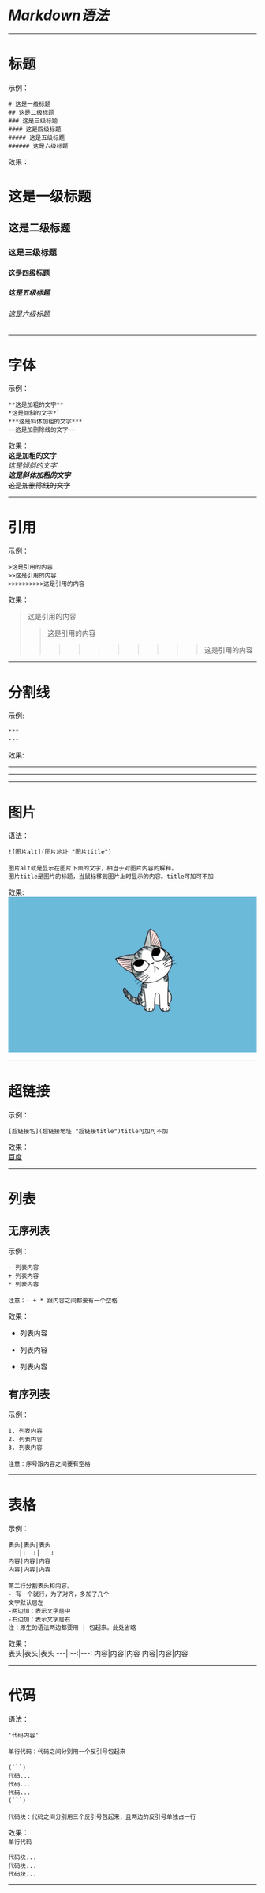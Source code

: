 # ***Markdown语法***
***
# 标题
示例：  
```
# 这是一级标题
## 这是二级标题
### 这是三级标题
#### 这是四级标题
##### 这是五级标题
###### 这是六级标题
```
效果：  
# 这是一级标题
## 这是二级标题
### 这是三级标题
#### 这是四级标题
##### 这是五级标题
###### 这是六级标题  
***
  
# 字体  
示例：
```
**这是加粗的文字**
*这是倾斜的文字*`
***这是斜体加粗的文字***
~~这是加删除线的文字~~
```
效果：  
**这是加粗的文字**  
*这是倾斜的文字*`  
***这是斜体加粗的文字***  
~~这是加删除线的文字~~  
***
# 引用
示例：  
```
>这是引用的内容
>>这是引用的内容
>>>>>>>>>>这是引用的内容  
```
效果：  
>这是引用的内容
>>这是引用的内容
>>>>>>>>>>这是引用的内容  
***
# 分割线
示例:  
```
***
---
```
效果:  
  
***
---  
----
# 图片
语法：  
```
![图片alt](图片地址 "图片title")

图片alt就是显示在图片下面的文字，相当于对图片内容的解释。
图片title是图片的标题，当鼠标移到图片上时显示的内容。title可加可不加
```
效果:  
![图片](./image.jpg "title")  
***
# 超链接
示例：  
```
[超链接名](超链接地址 "超链接title")title可加可不加
```
效果：  
[百度](http://baidu.com)  
***  
# 列表
## 无序列表  
示例：  
```
- 列表内容
+ 列表内容
* 列表内容

注意：- + * 跟内容之间都要有一个空格
```
效果：  
- 列表内容
+ 列表内容
* 列表内容  
## 有序列表  
示例：  
```
1. 列表内容  
2. 列表内容  
3. 列表内容  

注意：序号跟内容之间要有空格
```
***
# 表格  
示例：  
```
表头|表头|表头
---|:--:|---:
内容|内容|内容
内容|内容|内容

第二行分割表头和内容。
- 有一个就行，为了对齐，多加了几个
文字默认居左
-两边加：表示文字居中
-右边加：表示文字居右
注：原生的语法两边都要用 | 包起来。此处省略
```
效果：  
表头|表头|表头
---|:--:|---:
内容|内容|内容
内容|内容|内容
***
# 代码  
语法：  
```
'代码内容'

单行代码：代码之间分别用一个反引号包起来

(```)  
代码...  
代码...  
代码...
(```)  

代码块：代码之间分别用三个反引号包起来，且两边的反引号单独占一行
```
效果：  
`单行代码`  
```
代码块...  
代码块...  
代码块...
```
***
